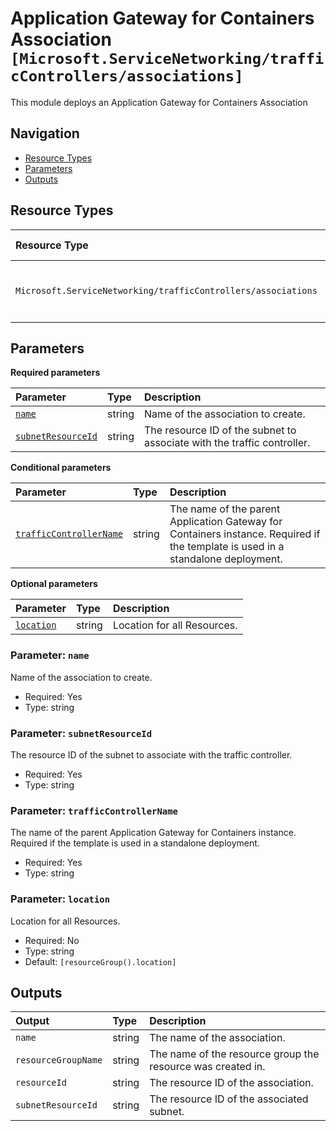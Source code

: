 # Application Gateway for Containers Association `[Microsoft.ServiceNetworking/trafficControllers/associations]`

This module deploys an Application Gateway for Containers Association

## Navigation

- [Resource Types](#Resource-Types)
- [Parameters](#Parameters)
- [Outputs](#Outputs)

## Resource Types

| Resource Type | API Version | References |
| :-- | :-- | :-- |
| `Microsoft.ServiceNetworking/trafficControllers/associations` | 2023-11-01 | <ul style="padding-left: 0px;"><li>[AzAdvertizer](https://www.azadvertizer.net/azresourcetypes/microsoft.servicenetworking_trafficcontrollers_associations.html)</li><li>[Template reference](https://learn.microsoft.com/en-us/azure/templates/Microsoft.ServiceNetworking/2023-11-01/trafficControllers/associations)</li></ul> |

## Parameters

**Required parameters**

| Parameter | Type | Description |
| :-- | :-- | :-- |
| [`name`](#parameter-name) | string | Name of the association to create. |
| [`subnetResourceId`](#parameter-subnetresourceid) | string | The resource ID of the subnet to associate with the traffic controller. |

**Conditional parameters**

| Parameter | Type | Description |
| :-- | :-- | :-- |
| [`trafficControllerName`](#parameter-trafficcontrollername) | string | The name of the parent Application Gateway for Containers instance. Required if the template is used in a standalone deployment. |

**Optional parameters**

| Parameter | Type | Description |
| :-- | :-- | :-- |
| [`location`](#parameter-location) | string | Location for all Resources. |

### Parameter: `name`

Name of the association to create.

- Required: Yes
- Type: string

### Parameter: `subnetResourceId`

The resource ID of the subnet to associate with the traffic controller.

- Required: Yes
- Type: string

### Parameter: `trafficControllerName`

The name of the parent Application Gateway for Containers instance. Required if the template is used in a standalone deployment.

- Required: Yes
- Type: string

### Parameter: `location`

Location for all Resources.

- Required: No
- Type: string
- Default: `[resourceGroup().location]`

## Outputs

| Output | Type | Description |
| :-- | :-- | :-- |
| `name` | string | The name of the association. |
| `resourceGroupName` | string | The name of the resource group the resource was created in. |
| `resourceId` | string | The resource ID of the association. |
| `subnetResourceId` | string | The resource ID of the associated subnet. |
